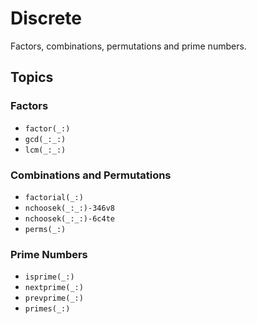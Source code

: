 # Discrete

Factors, combinations, permutations and prime numbers.

## Topics

### Factors

- ``factor(_:)``
- ``gcd(_:_:)``
- ``lcm(_:_:)``

### Combinations and Permutations

- ``factorial(_:)``
- ``nchoosek(_:_:)-346v8``
- ``nchoosek(_:_:)-6c4te``
- ``perms(_:)``

### Prime Numbers

- ``isprime(_:)``
- ``nextprime(_:)``
- ``prevprime(_:)``
- ``primes(_:)``
